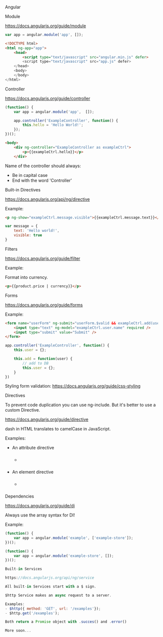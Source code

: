Angular

Module

https://docs.angularjs.org/guide/module

```javascript
var app = angular.module('app', []);
```

```html
<!DOCTYPE html>
<html ng-app="app">
	<head>
		<script type="text/javascript" src="angular.min.js" defer>
		<script type="text/javascript" src="app.js" defer>
	</head>
	<body>
	</body>
</html>
```

Controller

https://docs.angularjs.org/guide/controller

```javascript
(function() {
	var app = angular.module('app',  []);

	app.controller('ExampleController', function() {
		this.hello = 'Hello World!';
	});
})();
```

```html
<body>
	<div ng-controller="ExampleController as exampleCtrl">
		<p>{{exampleCtrl.hello}}</p>
	</div>
```

Name of the controller should always:
- Be in capital case
- End with the word 'Controller'

Built-in Directives

https://docs.angularjs.org/api/ng/directive

Example:

```html
<p ng-show="exampleCtrl.message.visible">{{exampleCtrl.message.text}}</p>
```

```javascript
var message = {
	text: 'Hello world!',
	visible: true
}
```

Filters

https://docs.angularjs.org/guide/filter

Example:

Format into currency.
```html
<p>{{product.price | currency}}</p>
```

Forms

https://docs.angularjs.org/guide/forms

Example:

```html
<form name="userForm" ng-submit="userForm.$valid && exampleCtrl.add(user)" novalidate>
	<input type="text" ng-model="exampleCtrl.user.name" required />
	<input type="submit" value="Submit" />
</form>
```

```javascript
app.controller('ExampleController', function() {
	this.user = {};

	this.add = function(user) {
		// add to DB
		this.user = {};
	}
})
```

Styling form validation:
https://docs.angularjs.org/guide/css-styling

Directives

To prevent code duplication you can use ng-include.
But it's better to use a custom Directive.

https://docs.angularjs.org/guide/directive

dash in HTML translates to camelCase in JavaScript.

Examples:
- An attribute directive
	- <h3 example-title></h3>
- An element directive
	- <h3><example-title></example-title></h3>

Dependencies

https://docs.angularjs.org/guide/di

Always use the array syntax for DI!

Example:

```javascript
(function() {
	var app = angular.module('example', ['example-store']);
})();
```

```javascript
(function() {
	var app = angular.module('example-store', []);
})();

Built-in Services

https://docs.angularjs.org/api/ng/service

All built-in Services start with a $ sign.

$http Service makes an async request to a server.

Examples:
- $http({ method: 'GET', url: '/examples'});
- $http.get('/examples');

Both return a Promise object with .succes() and .error()

More soon...